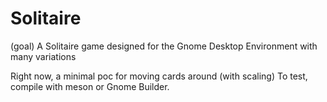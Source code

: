 # Solitaire

(goal)
A Solitaire game designed for the Gnome Desktop Environment with many variations

Right now, a minimal poc for moving cards around (with scaling)
To test, compile with meson or Gnome Builder.
